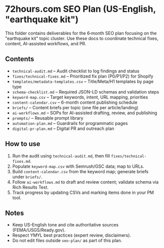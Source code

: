 # 72hours.com SEO Plan (US-English, "earthquake kit")

This folder contains deliverables for the 6‑month SEO plan focusing on the "earthquake kit" topic cluster. Use these docs to coordinate technical fixes, content, AI-assisted workflows, and PR.

## Contents
- `technical-audit.md` – Audit checklist to log findings and status
- `fixes/technical-fixes.md` – Prioritized fix plan (P0/P1/P2) for Shopify
- `templates/metadata-templates.csv` – Title/Meta/H1 templates by page type
- `schema-checklist.md` – Required JSON-LD schemas and validation steps
- `keyword-map.csv` – Target keywords, intent, URL mapping, priorities
- `content-calendar.csv` – 6-month content publishing schedule
- `briefs/` – Content briefs per topic (one file per article/landing)
- `ai-workflows.md` – SOPs for AI-assisted drafting, review, and publishing
- `prompts/` – Reusable prompt library
- `automation-plan.md` – Guardrails for programmatic pages
- `digital-pr-plan.md` – Digital PR and outreach plan

## How to use
1) Run the audit using `technical-audit.md`, then fill `fixes/technical-fixes.md`.
2) Populate `keyword-map.csv` with Semrush/GSC data; map to URLs.
3) Build `content-calendar.csv` from the keyword map; generate briefs under `briefs/`.
4) Follow `ai-workflows.md` to draft and review content; validate schema via Rich Results Test.
5) Track progress by updating CSVs and marking items done in your PM tool.

## Notes
- Keep US-English tone and cite authoritative sources (FEMA/USGS/Ready.gov).
- Respect YMYL best practices (expert review, disclaimers).
- Do not edit files outside `seo-plan/` as part of this plan.


